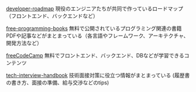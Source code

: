 
[developer-roadmap](https://github.com/kamranahmedse/developer-roadmap)
現役のエンジニアたちが共同で作っているロードマップ（フロントエンド、バックエンドなど）

[free-programming-books](https://github.com/EbookFoundation/free-programming-books)
無料で公開されているプログラミング関連の書籍PDFや記事などがまとまっている（各言語やフレームワーク、アーキテクチャ、開発方法など）

[freeCodeCamp](https://github.com/freeCodeCamp/freeCodeCamp)
無料でフロントエンド、バックエンド、DBなどが学習できるコンテンツ

[tech-interview-handbook](https://github.com/yangshun/tech-interview-handbook)
技術面接対策に役立つ情報がまとまっている (履歴書の書き方、面接の準備、給与交渉などのtips)
